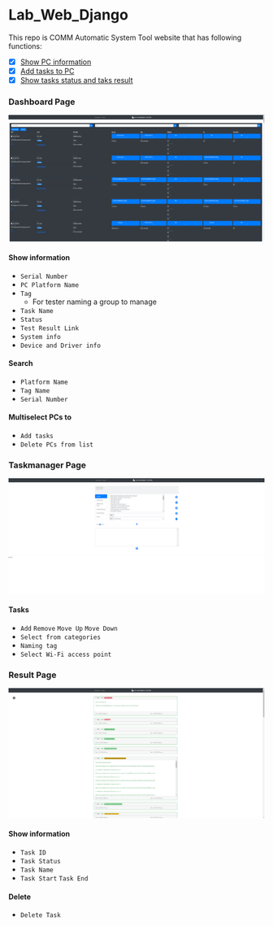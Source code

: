 # Lab_Web_Django

This repo is COMM Automatic System Tool website that has following functions:

  - [x] [Show PC information](#Dashboard) 
  - [X] [Add tasks to PC](#Taskmanager)
  - [x] [Show tasks status and taks result](#Result)

### Dashboard Page
![dashboard](/screenshot/dashboard.png)

#### Show information
- ```Serial Number```
- ```PC Platform Name```
- ```Tag```
   * For tester naming a group to manage
- ```Task Name```
- ```Status```
- ```Test Result Link```
- ```System info```
- ```Device and Driver info```

#### Search
- ```Platform Name```
- ```Tag Name```
- ```Serial Number```

#### Multiselect PCs to
- ```Add tasks```
- ```Delete PCs from list```

### Taskmanager Page
![taskmanager](/screenshot/taskmanager.png)
#### Tasks
- ```Add``` ```Remove``` ```Move Up``` ```Move Down```
- ```Select from categories```
- ```Naming tag```
- ```Select Wi-Fi access point```
  
### Result Page
![result](/screenshot/result.png)
#### Show information
- ```Task ID```
- ```Task Status```
- ```Task Name```
- ```Task Start``` ```Task End```

#### Delete
- ```Delete Task```



